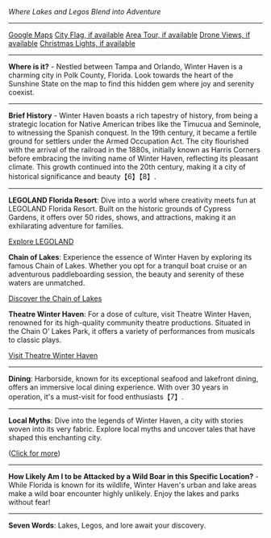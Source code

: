 *Where Lakes and Legos Blend into Adventure*

---

[Google Maps](https://www.google.com/maps/place/Winter+Haven,+FL/data=!3m1!1e3)
[City Flag, if available](https://www.google.com/search?tbm=isch&q=Winter+Haven+FL+Flag+Picture)
[Area Tour, if available](https://www.youtube.com/results?search_query=Winter+Haven+FL+4k+tour)
[Drone Views, if available](https://www.youtube.com/results?search_query=Winter+Haven+FL+4k+drone)
[Christmas Lights, if available](https://www.youtube.com/results?search_query=Winter+Haven+FL+christmas+lights&sp=CAI%253D)

---

**Where is it?** - Nestled between Tampa and Orlando, Winter Haven is a charming city in Polk County, Florida. Look towards the heart of the Sunshine State on the map to find this hidden gem where joy and serenity coexist.

---

**Brief History** - Winter Haven boasts a rich tapestry of history, from being a strategic location for Native American tribes like the Timucua and Seminole, to witnessing the Spanish conquest. In the 19th century, it became a fertile ground for settlers under the Armed Occupation Act. The city flourished with the arrival of the railroad in the 1880s, initially known as Harris Corners before embracing the inviting name of Winter Haven, reflecting its pleasant climate. This growth continued into the 20th century, making it a city of historical significance and beauty【6】【8】.

---

**LEGOLAND Florida Resort**: Dive into a world where creativity meets fun at LEGOLAND Florida Resort. Built on the historic grounds of Cypress Gardens, it offers over 50 rides, shows, and attractions, making it an exhilarating adventure for families.

  [Explore LEGOLAND](https://www.youtube.com/results?search_query=Winter+Haven+FL+LEGOLAND)

**Chain of Lakes**: Experience the essence of Winter Haven by exploring its famous Chain of Lakes. Whether you opt for a tranquil boat cruise or an adventurous paddleboarding session, the beauty and serenity of these waters are unmatched.

  [Discover the Chain of Lakes](https://www.youtube.com/results?search_query=Winter+Haven+FL+Chain+of+Lakes)

**Theatre Winter Haven**: For a dose of culture, visit Theatre Winter Haven, renowned for its high-quality community theatre productions. Situated in the Chain O’ Lakes Park, it offers a variety of performances from musicals to classic plays.

  [Visit Theatre Winter Haven](https://www.youtube.com/results?search_query=Winter+Haven+FL+Theatre+Winter+Haven)

---

**Dining**: Harborside, known for its exceptional seafood and lakefront dining, offers an immersive local dining experience. With over 30 years in operation, it's a must-visit for food enthusiasts【7】.

---

**Local Myths**: Dive into the legends of Winter Haven, a city with stories woven into its very fabric. Explore local myths and uncover tales that have shaped this enchanting city. 

([Click for more](https://www.google.com/search?q=Winter+Haven+FL+local+myths))

---

**How Likely Am I to be Attacked by a Wild Boar in this Specific Location?** - While Florida is known for its wildlife, Winter Haven's urban and lake areas make a wild boar encounter highly unlikely. Enjoy the lakes and parks without fear!

---

**Seven Words**: Lakes, Legos, and lore await your discovery.